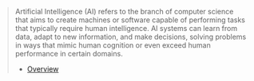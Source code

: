 > Artificial Intelligence (AI) refers to the branch of computer science that aims to create machines or software capable of performing tasks that typically require human intelligence. AI systems can learn from data, adapt to new information, and make decisions, solving problems in ways that mimic human cognition or even exceed human performance in certain domains.
>
> - [Overview](https://github.com/aw-junaid/Computer-Science/blob/main/Artificial%20Intelligence/Artificial%20Intelligence/Course/Artificial%20Intelligence%20-%20Overview.md)
